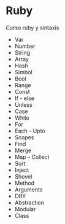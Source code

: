 # Ruby
Curso ruby y sintaxis

- Var
- Number
- String
- Array
- Hash
- Simbol
- Bool
- Range
- Const
- If - else
- Unless
- Case
- While
- For
- Each - Upto
- Scopes
- Find
- Merge
- Map - Collect
- Sort
- Inject
- Shovel
- Method
- Arguments
- DRY
- Abstraction
- Modular
- Class

